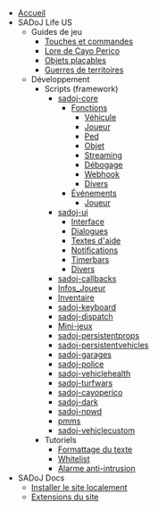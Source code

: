 * [Accueil](/ "Accueil")
* SADoJ Life US
  * Guides de jeu
    * [Touches et commandes](life/guides/keys.md "Touches et commandes")
    * [Lore de Cayo Perico](life/guides/cayoperico.md "Lore de Cayo Perico")
    * [Objets plaçables](life/guides/placeableprops.md "Objets plaçables")
    * [Guerres de territoires](life/guides/turfwars.md "Guerres de territoires")
  * Développement
    * Scripts (framework)
      * [sadoj-core](life/dev/framework/sadoj-core/index.md "sadoj-core")
        * [Fonctions](life/dev/framework/sadoj-core/function/index.md "Fonctions")
          * [Véhicule](life/dev/framework/sadoj-core/function/vehicle.md "Véhicule")
          * [Joueur](life/dev/framework/sadoj-core/function/player.md "Joueur")
          * [Ped](life/dev/framework/sadoj-core/function/ped.md "Ped")
          * [Objet](life/dev/framework/sadoj-core/function/objet.md "Objet")
          * [Streaming](life/dev/framework/sadoj-core/function/streaming.md "Streaming")
          * [Débogage](life/dev/framework/sadoj-core/function/debug.md "Débogage")
          * [Webhook](life/dev/framework/sadoj-core/function/webhook.md "Webhook")
          * [Divers](life/dev/framework/sadoj-core/function/misc.md "Divers")
        * [Événements](life/dev/framework/sadoj-core/events/index.md "Événements")
          * [Joueur](life/dev/framework/sadoj-core/events/player.md "Joueur")
      * [sadoj-ui](life/dev/framework/sadoj-ui/index.md "sadoj-ui")
        * [Interface](life/dev/framework/sadoj-ui/hud.md "Interface")
        * [Dialogues](life/dev/framework/sadoj-ui/dialogue.md "Dialogues")
        * [Textes d'aide](life/dev/framework/sadoj-ui/helptext.md "Textes d'aide")
        * [Notifications](life/dev/framework/sadoj-ui/notification.md "Notifications")
        * [Timerbars](life/dev/framework/sadoj-ui/timerbars.md "Timerbars")
        * [Divers](life/dev/framework/sadoj-ui/misc.md "Divers")
      * [sadoj-callbacks](life/dev/framework/sadoj-callbacks.md "sadoj-callbacks")
      * [Infos_Joueur](life/dev/framework/Infos_Joueur.md "Infos_Joueur")
      * [Inventaire](life/dev/framework/Inventaire.md "Inventaire")
      * [sadoj-keyboard](life/dev/framework/sadoj-keyboard.md "sadoj-keyboard")
      * [sadoj-dispatch](life/dev/framework/sadoj-dispatch.md "sadoj-dispatch")
      * [Mini-jeux](life/dev/framework/minigames.md "Mini-jeux")
      * [sadoj-persistentprops](life/dev/framework/sadoj-persistentprops.md "sadoj-persistentprops")
      * [sadoj-persistentvehicles](life/dev/framework/sadoj-persistentvehicles.md "sadoj-persistentvehicles")
      * [sadoj-garages](life/dev/framework/sadoj-garages.md "sadoj-garages")
      * [sadoj-police](life/dev/framework/sadoj-police.md "sadoj-police")
      * [sadoj-vehiclehealth](life/dev/framework/sadoj-vehiclehealth.md "sadoj-vehiclehealth")
      * [sadoj-turfwars](life/dev/framework/sadoj-turfwars.md "sadoj-turfwars")
      * [sadoj-cayoperico](life/dev/framework/sadoj-cayoperico.md "sadoj-cayoperico")
      * [sadoj-dark](life/dev/framework/sadoj-dark.md "sadoj-dark")
      * [sadoj-npwd](life/dev/framework/sadoj-npwd.md "sadoj-npwd")
      * [pmms](life/dev/framework/pmms.md "pmms")
      * [sadoj-vehiclecustom](life/dev/framework/sadoj-vehiclecustom.md "sadoj-vehiclecustom")
    * Tutoriels
      * [Formattage du texte](https://wiki.rage.mp/index.php?title=Fonts_and_Colors "Formattage du texte")
      * [Whitelist](life/dev/tutorials/whitelist.md "Whitelist")
      * [Alarme anti-intrusion](life/dev/tutorials/sadoj-motiondetector.md "Alarme anti-intrusion")
* SADoJ Docs
  * [Installer le site localement](sadoj-docs/install.md)
  * [Extensions du site](sadoj-docs/extensions.md)